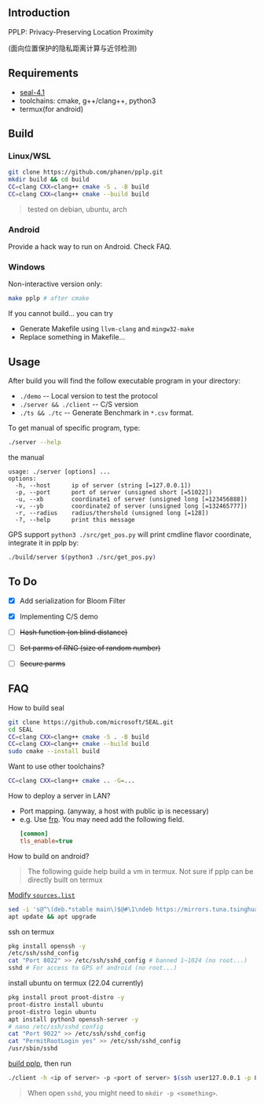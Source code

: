 ## Introduction

PPLP: Privacy-Preserving Location Proximity

(面向位置保护的隐私距离计算与近邻检测)

## Requirements
- [seal-4.1](https://github.com/microsoft/SEAL.git)
- toolchains: cmake, g++/clang++, python3
- termux(for android)

## Build

### Linux/WSL 
```bash
git clone https://github.com/phanen/pplp.git
mkdir build && cd build
CC=clang CXX=clang++ cmake -S . -B build
CC=clang CXX=clang++ cmake --build build
```
> tested on debian, ubuntu, arch

### Android

Provide a hack way to run on Android. Check FAQ.


### Windows
Non-interactive version only:
```bash
make pplp # after cmake
```
If you cannot build... you can try
- Generate Makefile using `llvm-clang` and `mingw32-make`
- Replace something in Makefile...


## Usage
After build you will find the follow executable program in your directory:
- `./demo` -- Local version to test the protocol
- `./server && ./client` -- C/S version
- `./ts && ./tc` -- Generate Benchmark in `*.csv` format.

To get manual of specific program, type:
```bash
./server --help
```
the manual
```
usage: ./server [options] ... 
options:
  -h, --host      ip of server (string [=127.0.0.1])
  -p, --port      port of server (unsigned short [=51022])
  -u, --xb        coordinate1 of server (unsigned long [=123456888])
  -v, --yb        coordinate2 of server (unsigned long [=132465777])
  -r, --radius    radius/thershold (unsigned long [=128])
  -?, --help      print this message
```

GPS support
`python3 ./src/get_pos.py` will print cmdline flavor coordinate, integrate it in pplp by:
```bash
./build/server $(python3 ./src/get_pos.py)
```


## To Do
- [x] Add serialization for Bloom Filter
- [x] Implementing C/S demo 
- [ ] ~~Hash function (on blind distance)~~
- [ ] ~~Set parms of RNG (size of random number)~~
- [ ] ~~Secure parms~~


## FAQ

How to build seal
```bash
git clone https://github.com/microsoft/SEAL.git
cd SEAL
CC=clang CXX=clang++ cmake -S . -B build
CC=clang CXX=clang++ cmake --build build
sudo cmake --install build
```

Want to use other toolchains?
```bash
CC=clang CXX=clang++ cmake .. -G=...
```

How to deploy a server in LAN?
- Port mapping. (anyway, a host with public ip is necessary)
- e.g. Use [frp](https://github.com/fatedier/frp). You may need add the following field.
  ```ini
  [common]
  tls_enable=true
  ```


How to build on android?
> The following guide help build a vm in termux. Not sure if pplp can be directly built on termux

[Modify `sources.list`](https://mirrors.tuna.tsinghua.edu.cn/help/termux/)
```bash
sed -i 's@^\(deb.*stable main\)$@#\1\ndeb https://mirrors.tuna.tsinghua.edu.cn/termux/apt/termux-main stable main@' $PREFIX/etc/apt/sources.list
apt update && apt upgrade
```
ssh on termux
```bash
pkg install openssh -y
/etc/ssh/sshd_config
cat "Port 8022" >> /etc/ssh/sshd_config # banned 1~1024 (no root...)
sshd # For access to GPS of android (no root...)
```
install ubuntu on termux (22.04 currently)
```bash
pkg install proot proot-distro -y 
proot-distro install ubuntu
proot-distro login ubuntu
apt install python3 openssh-server -y
# nano /etc/ssh/sshd_config
cat "Port 9022" >> /etc/ssh/sshd_config 
cat "PermitRootLogin yes" >> /etc/ssh/sshd_config 
/usr/sbin/sshd
```
[build pplp](#build-on-linuxwsl-debian-ubuntu), then run
```bash
./client -h <ip of server> -p <port of server> $(ssh user127.0.0.1 -p 8022 "termux-location" | python3 get_pos_mobile.py)
```

> When open `sshd`, you might need to `mkdir -p <something>`.

